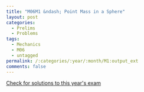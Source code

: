 ```yaml
---
title: "M06M1 &ndash; Point Mass in a Sphere"
layout: post
categories:
  - Prelims
  - Problems
tags:
  - Mechanics
  - M06
  - untagged
permalink: /:categories/:year/:month/M1:output_ext
comments: false
---
```

<object data="2006M1M.pdf" type="application/pdf" width="100%" height="500"></object>
<div class="message"><a href='https://princetonprelim.com/prelim/17/'>Check for solutions to this year's exam</a></div>